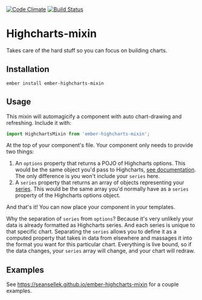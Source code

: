 [![Code Climate](https://codeclimate.com/github/seansellek/ember-highcharts-mixin/badges/gpa.svg)](https://codeclimate.com/github/seansellek/ember-highcharts-mixin)
[![Build Status](https://travis-ci.org/seansellek/ember-highcharts-mixin.svg?branch=master)](https://travis-ci.org/seansellek/ember-highcharts-mixin)
# Highcharts-mixin

Takes care of the hard stuff so you can focus on building charts.

## Installation

`ember install ember-highcharts-mixin`

## Usage

This mixin will automagicify a component with auto chart-drawing and refreshing. Include it with:

```javascript
import HighchartsMixin from 'ember-highcharts-mixin';
```

At the top of your component's file. Your component only needs to provide two things: 

1. An `options` property that returns a POJO of Highcharts options. This would be the same object you'd pass to Highcharts, [see documentation](http://www.highcharts.com/docs/getting-started/how-to-set-options). The only difference is you won't include your `series` here.
2. A `series` property that returns an array of objects representing your [series](http://api.highcharts.com/highcharts#series). This would be the same array you'd normally have as a `series` property of the Highcharts options object.

And that's it! You can now place your component in your templates. 

Why the separation of `series` from `options`? Because it's very unlikely your data is already formatted as Highcharts series. And each series is unique to that specific chart. Separating the `series` allows you to define it as a computed property that takes in data from elsewhere and massages it into the format you want for this particular chart. Everything is live bound, so if the data changes, your `series` array will change, and your chart will redraw.

## Examples
See https://seansellek.github.io/ember-highcharts-mixin for a couple examples.
